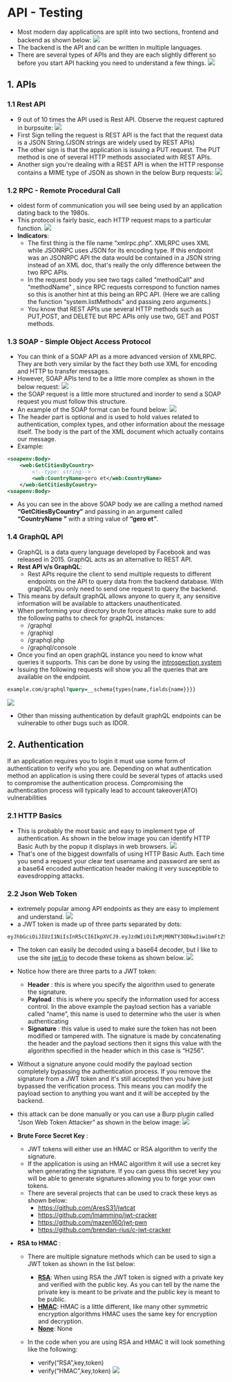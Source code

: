 # API - Testing
- Most modern day applications are split into two sections, frontend and backend as shown below:
![](brow.png)
- The backend is the API and can be written in multiple languages.
- There are several types of APIs and they are each slightly different so before you start API hacking you need to understand a few things.
![](api.png)
## 1. APIs
### 1.1 Rest API
- 9 out of 10 times the API used is Rest API. Observe the request captured in burpsuite:
![](reqa.png)
- First Sign telling the request is REST API is the fact that the request data is a JSON String.(JSON strings are widely used by REST APIs)
- The other sign is that the application is issuing a PUT request. The PUT method is one of several HTTP methods associated with REST APIs.
- Another sign you're dealing with a REST API is when the HTTP response contains a MIME type of JSON as shown in the below Burp requests:
![](mime.png)
### 1.2 RPC - Remote Procedural Call
- oldest form of communication you will see being used by an application dating back to the 1980s.
-  This protocol is fairly basic, each HTTP request maps to a particular function.
![](rpc.png)
- <b>Indicators</b>:
	- The first thing is the file name “xmlrpc.php”. XMLRPC uses XML while JSONRPC uses JSON for its encoding type. If this endpoint was an JSONRPC API the data would be contained in a JSON string instead of an XML doc, that's really the only difference between the two RPC APIs.
	- In the request body you see two tags called “methodCall” and “methodName” , since RPC requests correspond to function names so this is another hint at this being an RPC API.
	(Here we are calling the function “system.listMethods” and passing zero arguments.)
	- You know that REST APIs use several HTTP methods such as PUT,POST, and DELETE but RPC APIs only use two, GET and POST methods.

### 1.3 SOAP - Simple Object Access Protocol
- You can think of a SOAP API as a more advanced version of XMLRPC. They are both very similar by the fact they both use XML for encoding and HTTP to transfer messages.
- However, SOAP APIs tend to be a little more complex as shown in the below request:
![](soap.png)
- the SOAP request is a little more structured and inorder to send a SOAP request you must follow this structure.
- An example of the SOAP format can be found below:
![](env.png)
- The header part is optional and is used to hold values related to authentication, complex types, and other information about the message itself. The body is the part of the XML document which actually contains our message.
- Example:
```xml
<soapenv:Body>
	<web:GetCitiesByCountry>
		<!--type: string-->
		<web:CountryName>gero et</web:CountryName>
	</web:GetCitiesByCountry>
<soapenv:Body>
```
- As you can see in the above SOAP body we are calling a method named <b>“GetCitiesByCountry”</b> and passing in an argument called <b>“CountryName ”</b> with a string
value of <b>“gero et”</b>.

### 1.4 GraphQL API
- GraphQL is a data query language developed by Facebook and was released in 2015. GraphQL acts as an alternative to REST API.
- <b>Rest API v/s GraphQL</b>:
	- Rest APIs require the client to send multiple requests to different endpoints on the API to query data from the backend database. With graphQL you only need to send one request to query the backend.
- This means by default graphQL allows anyone to query it, any sensitive information will be available to attackers unauthenticated.
- When performing your directory brute force attacks make sure to add the following paths to check for graphQL instances: 
	-  /graphql
	- /graphiql
	- /graphql.php
	-  /graphql/console
-  Once you find an open graphQL instance you need to know what queries it supports. This can be done by using the [introspection system](https://graphql.org/learn/introspection/)
-  Issuing the following requests will show you all the queries that are available on the endpoint.
``` graphql
example.com/graphql?query=__schema{types{name,fields{name}}}}
```
![](graph.png)
- Other than missing authentication by default graphQL endpoints can be vulnerable to other bugs such as IDOR.

## 2. Authentication
If an application requires you to login it must use some form of authentication to verify who you are. Depending on what authentication method an application is using there could be several types of attacks used to compromise the authentication process. Compromising the authentication process will typically lead to account takeover(ATO)
vulnerabilities
### 2.1 HTTP Basics
- This is probably the most basic and easy to implement type of authentication. As shown in the below image you can identify HTTP Basic Auth by the popup it displays in web browsers.
![](auth.png)
- That's one of the biggest downfalls of using HTTP Basic Auth. Each time you send a request your clear text username and password are sent as a base64 encoded authentication header making it very susceptible to eavesdropping attacks.

### 2.2 Json Web Token
- extremely popular among API endpoints as they are easy
to implement and understand.
![](jwt.png)
- a JWT token is made up of three parts separated by dots:
```
eyJhbGciOiJIUzI1NiIsInR5cCI6IkpXVCJ9.eyJzdWIiOiIxMjM0NTY3ODkwIiwibmFtZSI6IkpvaG4gRG9lIiwiaWF0IjoxNTE2MjM5MDIyfQ.SflKxwRJSMeKKF2QT4fwpMeJf36POk6yJV_adQssw5c
```
- The token can easily be decoded using a base64 decoder, but I like to use the site [jwt.io](jwt.io) to decode these tokens as shown below.
![](jwtio.png)
- Notice how there are three parts to a JWT token:
	-  <b>Header</b> : this is where you specify the algorithm used to generate the signature.
	-  <b>Payload</b> : this is where you specify the information used for access control. In the above example the payload section has a variable called “name”, this name is used to determine who the user is when authenticating
	-  <b>Signature</b> : this value is used to make sure the token has not been modified or tampered with. The signature is made by concatenating the header and the payload sections then it signs this value with the algorithm specified in the header which in this case is “H256”.
- Without a signature anyone could modify the payload section completely bypassing the authentication process. If you remove the signature from a JWT token and it's still accepted then you have just bypassed the verification process. This means you can modify the payload section to anything you want and it will be accepted by the backend.
- this attack can be done manually or you can use a Burp plugin called “Json Web Token Attacker” as shown in the below image:
![](json.png)

- <b> Brute Force Secret Key </b>: 
	- JWT tokens will either use an HMAC or RSA algorithm to verify the signature. 
	- If the application is using an HMAC algorithm it will use a secret key when generating the signature. If you can guess this secret key you will be able to generate signatures allowing you to forge your own tokens. 
	- There are several projects that can be used to crack these keys as shown below:
		- https://github.com/AresS31/jwtcat
		- https://github.com/lmammino/jwt-cracker
		- https://github.com/mazen160/jwt-pwn
		- https://github.com/brendan-rius/c-jwt-cracker
- <b> RSA to HMAC </b>: 
	- There are multiple signature methods which can be used to sign a JWT token as shown in the list below:
		-  <u><b>RSA</u></b>: When using RSA the JWT token is signed with a private key and verified with the public key. As you can tell by the name the private key is meant to be private and the public key is meant to be public.
		-  <u><b> HMAC</u></b>: HMAC is a little different, like many other symmetric encryption algorithms HMAC uses the same key for encryption and decryption.
		-   <u><b> None</u></b>: None 
		  
	- In the code when you are using RSA and HMAC it will look something like the following: 
		- verify(“RSA”,key,token)
		- verify(“HMAC”,key,token)
	![](hmac.png)
	
